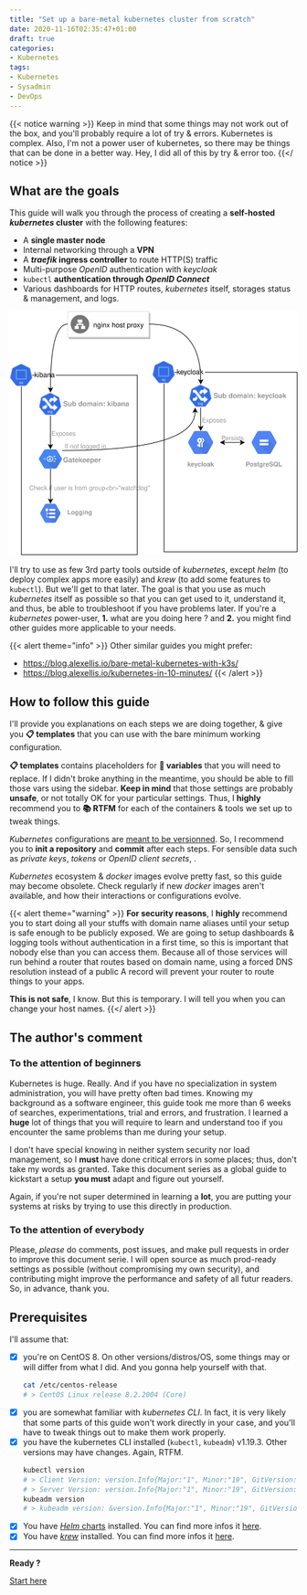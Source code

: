 ```yaml
---
title: "Set up a bare-metal kubernetes cluster from scratch"
date: 2020-11-16T02:35:47+01:00
draft: true
categories:
- Kubernetes
tags:
- Kubernetes
- Sysadmin
- DevOps
---
```


{{< notice warning >}}
Keep in mind that some things may not work out of the box, and you'll probably require a lot of try & errors. Kubernetes is complex. Also, I'm not a power user of kubernetes, so there may be things that can be done in a better way. Hey, I did all of this by try & error too.
{{</ notice >}}

## What are the goals

This guide will walk you through the process of creating a **self-hosted *kubernetes* cluster** with the following features:
* A **single master node**
* Internal networking through a **VPN**
* A ***traefik* ingress controller** to route HTTP(S) traffic
* Multi-purpose *OpenID* authentication with *keycloak*
* `kubectl` **authentication through *OpenID Connect***
* Various dashboards for HTTP routes, *kubernetes* itself, storages status & management, and logs.

![Complete architecture](./_assets/complete-architecture.svg)

I'll try to use as few 3rd party tools outside of *kubernetes*, except *helm* (to deploy complex apps more easily) and *krew* (to add some features to `kubectl`). But we'll get to that later. The goal is that you use as much *kubernetes* itself as possible so that you can get used to it, understand it, and thus, be able to troubleshoot if you have problems later. If you're a *kubernetes* power-user, **1.** what are you doing here ? and **2.** you might find other guides more applicable to your needs.

{{< alert theme="info" >}}
Other similar guides you might prefer:

* https://blog.alexellis.io/bare-metal-kubernetes-with-k3s/
* https://blog.alexellis.io/kubernetes-in-10-minutes/
{{< /alert >}}

## How to follow this guide

I'll provide you explanations on each steps we are doing together, & give you **:clipboard: templates** that you can use with the bare minimum working configuration.

**:clipboard: templates** contains placeholders for **:bookmark: variables** that you will need to replace. If I didn't broke anything in the meantime, you should be able to fill those vars using the sidebar. **Keep in mind** that those settings are probably **unsafe**, or not totally OK for your particular settings. Thus, I **highly** recommend you to **:books: RTFM** for each of the containers & tools we set up to tweak things.

*Kubernetes* configurations are [meant to be versionned](<!-- TODO -->). So, I recommend you to **init a repository** and **commit** after each steps. For sensible data such as *private keys*, *tokens* or *OpenID client secrets*, <!-- TODO: Uniformize -->.

*Kubernetes* ecosystem & *docker* images evolve pretty fast, so this guide may become obsolete. Check regularly if new *docker* images aren't available, and how their interactions or configurations evolve.

{{< alert theme="warning" >}}
**For security reasons**, I **highly** recommend you to start doing all your stuffs with domain name aliases until your setup is safe enough to be publicly exposed. We are going to setup dashboards & logging tools without authentication in a first time, so this is important that nobody else than you can access them. Because all of those services will run behind a router that routes based on domain name, using a forced DNS resolution instead of a public A record will prevent your router to route things to your apps.

**This is not safe**, I know. But this is temporary. I will tell you when you can change your host names.
{{</ alert >}}

## The author's comment

### To the attention of **beginners**

Kubernetes is huge. Really. And if you have no specialization in system administration, you will have pretty often bad times. Knowing my background as a software engineer, this guide took me more than 6 weeks of searches, experimentations, trial and errors, and frustration. I learned a **huge** lot of things that you will require to learn and understand too if you encounter the same problems than me during your setup.

I don't have special knowing in neither system security nor load management, so I **must** have done critical errors in some places; thus, don't take my words as granted. Take this document series as a global guide to kickstart a setup **you must** adapt and figure out yourself.

Again, if you're not super determined in learning a **lot**, you are putting your systems at risks by trying to use this directly in production.

### To the attention of **everybody**

Please, *please* do comments, post issues, and make pull requests in order to improve this document serie. I will open source as much prod-ready settings as possible (without compromising my own security), and contributing might improve the performance and safety of all futur readers. So, in advance, thank you.

## Prerequisites

I'll assume that:

* [x] you're on CentOS 8.
  On other versions/distros/OS, some things may or will differ from what I did. And you gonna help yourself with that.
  ```sh
  cat /etc/centos-release
  # > CentOS Linux release 8.2.2004 (Core)
  ```
* [x] you are somewhat familiar with *kubernetes CLI*.
  In fact, it is very likely that some parts of this guide won't work directly in your case, and you'll have to tweak things out to make them work properly.
* [x] you have the kubernetes CLI installed (`kubectl`, `kubeadm`) v1.19.3.
  Other versions may have changes. Again, RTFM.
  <!-- TODO: Short -->
  ```sh
  kubectl version
  # > Client Version: version.Info{Major:"1", Minor:"19", GitVersion:"v1.19.3", GitCommit:"1e11e4a2108024935ecfcb2912226cedeafd99df", GitTreeState:"clean", BuildDate:"2020-10-14T12:50:19Z", GoVersion:"go1.15.2", Compiler:"gc", Platform:"linux/amd64"}
  # > Server Version: version.Info{Major:"1", Minor:"19", GitVersion:"v1.19.3", GitCommit:"1e11e4a2108024935ecfcb2912226cedeafd99df", GitTreeState:"clean", BuildDate:"2020-10-14T12:41:49Z", GoVersion:"go1.15.2", Compiler:"gc", Platform:"linux/amd64"}
  kubeadm version
  # > kubeadm version: &version.Info{Major:"1", Minor:"19", GitVersion:"v1.19.3", GitCommit:"1e11e4a2108024935ecfcb2912226cedeafd99df", GitTreeState:"clean", BuildDate:"2020-10-14T12:47:53Z", GoVersion:"go1.15.2", Compiler:"gc", Platform:"linux/amd64"}
  ```
* [x] You have [*Helm* charts](https://helm.sh/) installed. 
  You can find more infos it [here](../../blog/kubernetes-qol/#helm-a-kubernetes-stack-template-repository).
* [x] You have [*krew*](https://krew.sigs.k8s.io/) installed.
  You can find more infos it [here](../../blog/kubernetes-qol/#krew-a-kubectl-plugins-manager).

---

**Ready ?**

[Start here](./00-vpn/)